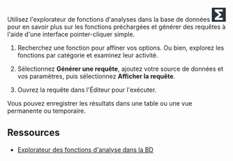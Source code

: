 Utilisez l'explorateur de fonctions d'analyses dans la base de données ![open\_indb\_explorer\_icon](Images/vxh1684731330989.svg) pour en savoir plus sur les fonctions préchargées et générer des requêtes à l'aide d'une interface pointer-cliquer simple.

1.  Recherchez une fonction pour affiner vos options. Ou bien, explorez les fonctions par catégorie et examinez leur activité.

2.  Sélectionnez **Générer une requête**, ajoutez votre source de données et vos paramètres, puis sélectionnez **Afficher la requête**.

3.  Ouvrez la requête dans l'Éditeur pour l'exécuter.

Vous pouvez enregistrer les résultats dans une table ou une vue permanente ou temporaire.

Ressources
----------

-   [Explorateur des fonctions d'analyse dans la BD](https://docs.teradata.com/access/sources/dita/topic?dita:topicPath=vot1684158652679.dita)
